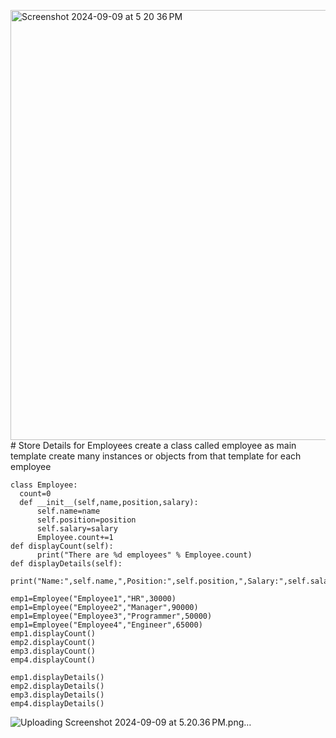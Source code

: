 <img width="688" alt="Screenshot 2024-09-09 at 5 20 36 PM" src="https://github.com/user-attachments/assets/bede075c-e657-4ae8-b033-ae767992ab0b"># Store Details for Employees
create  a class called employee as main template
create many instances or objects from that template for each employee
```
class Employee:
  count=0
  def __init__(self,name,position,salary):
      self.name=name
      self.position=position
      self.salary=salary
      Employee.count+=1
def displayCount(self):
      print("There are %d employees" % Employee.count)
def displayDetails(self):
      print("Name:",self.name,",Position:",self.position,",Salary:",self.salary)

emp1=Employee("Employee1","HR",30000)
emp1=Employee("Employee2","Manager",90000)
emp1=Employee("Employee3","Programmer",50000)
emp1=Employee("Employee4","Engineer",65000)
emp1.displayCount()  
emp2.displayCount()  
emp3.displayCount()  
emp4.displayCount()

emp1.displayDetails()  
emp2.displayDetails()  
emp3.displayDetails() 
emp4.displayDetails()

  ```


 ![Uploading Screenshot 2024-09-09 at 5.20.36 PM.png…]()
